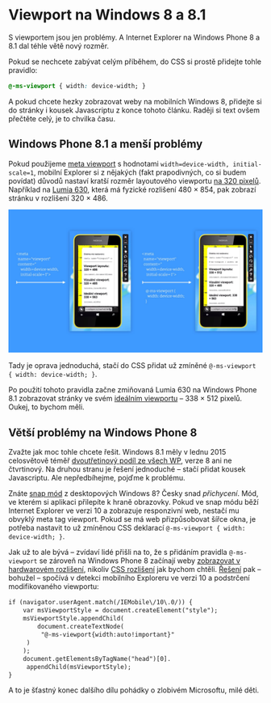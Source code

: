 # Viewport na Windows 8 a 8.1

S viewportem jsou jen problémy. A Internet Explorer na Windows Phone 8 a 8.1 dal téhle větě nový rozměr.

Pokud se nechcete zabývat celým příběhem, do CSS si prostě přidejte tohle pravidlo:

```css
@-ms-viewport { width: device-width; }
```

A pokud chcete hezky zobrazovat weby na mobilních Windows 8, přidejte si do stránky i kousek Javascriptu z konce tohoto článku. Raději si text ovšem přečtěte celý, je to chvilka času.

## Windows Phone 8.1 a menší problémy

Pokud  použijeme [meta viewport](viewport-meta.md) s hodnotami `width=device-width, initial-scale=1`, mobilní Explorer si z nějakých (fakt prapodivných, co si budem povídat) důvodů nastaví kratší rozměr layoutového viewportu [na 320 pixelů](https://www.facebook.com/groups/frontendisti/permalink/1580597372151781/). Například na [Lumia 630](http://www.gsmarena.com/nokia_lumia_630-6232.php), která má fyzické rozlišení 480 × 854, pak zobrazí stránku v rozlišení 320 × 486.

![Stránka s a bez deklarace @viewport](dist/images/original/viewport-windows-8.jpg)

Tady je oprava jednoduchá, stačí do CSS přidat už zmíněné `@-ms-viewport { width: device-width; }`.

Po použití tohoto pravidla začne zmiňovaná Lumia 630 na Windows Phone 8.1 zobrazovat stránky ve svém [ideálním viewportu](viewport-mobily.md) – 338 × 512 pixelů. Oukej, to bychom měli.

## Větší problémy na Windows Phone 8

Zvažte jak moc tohle chcete řešit. Windows 8.1 měly v lednu 2015 celosvětově téměř [dvoutřetinový podíl ze všech WP](https://twitter.com/machal/status/562543744235626496), verze 8 ani ne čtvrtinový. Na druhou stranu je řešení jednoduché – stačí přidat kousek Javascriptu. Ale nepředbíhejme, pojďme k problému.

Znáte [snap mód](https://www.youtube.com/watch?v=DS9kPoJ5xvA) z desktopových Windows 8? Česky snad *přichycení*. Mód, ve kterém si aplikaci přilepíte k hraně obrazovky. Pokud ve snap módu běží Internet Explorer ve verzi 10 a zobrazuje responzivní web, nestačí mu obvyklý meta tag viewport. Pokud se má web přizpůsobovat šířce okna, je potřeba nastavit to už zmíněnou CSS deklarací `@-ms-viewport { width: device-width; }`.

Jak už to ale bývá – zvídaví lidé přišli na to, že s přidáním pravidla `@-ms-viewport` se zároveň na Windows Phone 8 začínají weby [zobrazovat v hardwarovém rozlišení](http://mattstow.com/responsive-design-in-ie10-on-windows-phone-8.html), nikoliv [CSS rozlišení](http://www.vzhurudolu.cz/prirucka/css-pixel) jak bychom chtěli. [Řešení](http://timkadlec.com/2013/01/windows-phone-8-and-device-width/) pak – bohužel – spočívá v detekci mobilního Exploreru ve verzi 10 a podstrčení modifikovaného viewportu:

	if (navigator.userAgent.match(/IEMobile\/10\.0/)) {
    	var msViewportStyle = document.createElement("style");
	    msViewportStyle.appendChild(
    	    document.createTextNode(
       	     "@-ms-viewport{width:auto!important}"
       	 )
	    );
    	document.getElementsByTagName("head")[0].
       	 appendChild(msViewportStyle);
	}

A to je šťastný konec dalšího dílu pohádky o zlobivém Microsoftu, milé děti.

